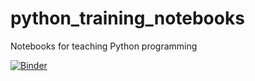 
# python_training_notebooks

Notebooks for teaching Python programming

[![Binder](https://mybinder.org/badge_logo.svg)](https://mybinder.org/v2/am/amole-arup/python_training_notebooks/master)



